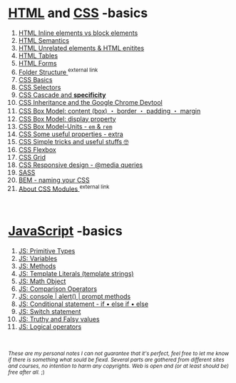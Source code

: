 # [HTML](https://html.spec.whatwg.org/#a-quick-introduction-to-html) and [CSS](https://developer.mozilla.org/en-US/docs/Web/CSS) -basics

1. [HTML Inline elements vs block elements](https://github.com/Klosmi/html-basics/blob/master/inlene-vs-block.md)
2. [HTML Semantics](https://github.com/Klosmi/html-basics/blob/master/HTML-semantic%20markup.md)
3. [HTML Unrelated elements & HTML enitites](https://github.com/Klosmi/html-basics/blob/master/HTML-unrelated-elements-entities.md)
4. [HTML Tables](https://github.com/Klosmi/html-basics/blob/master/HTML-tables_01.md)
5. [HTML Forms](https://github.com/Klosmi/html-basics/blob/master/HTML-forms.md)
6. <a href="https://newbedev.com/what-is-the-meaning-of-the-dist-directory-in-open-source-projects" target="_blank">Folder Structure </a><sup>external link</sup>
7. [CSS Basics](https://github.com/Klosmi/html-basics/blob/master/CSS-basics.md)
8. [CSS Selectors](https://github.com/Klosmi/html-basics/blob/master/CSS-Selectors.md)
9. [CSS Cascade and **specificity**](https://github.com/Klosmi/html-basics/blob/master/CSS-Selectors-Cascade-Specificity.md)
10. [CSS Inheritance and the Google Chrome Devtool](https://github.com/Klosmi/html-basics/blob/master/CSS-Selectors-Inheritance-Devtool.md)
11. [CSS Box Model: content (box) ・ border ・ padding ・ margin](https://github.com/Klosmi/html-basics/blob/master/CSS-BoxModel.md)
12. [CSS Box Model: display property](https://github.com/Klosmi/html-basics/blob/master/CSS-BoxModel-Display.md)
13. [CSS Box Model-Units - `em` & `rem`](https://github.com/Klosmi/html-basics/blob/master/CSS-BoxModel-Units.md)
14. [CSS Some useful properties - extra](https://github.com/Klosmi/html-basics/blob/master/CSS-extra-properties.md)
15. [CSS Simple tricks and useful stuffs 🤓](https://github.com/Klosmi/html-basics/blob/master/CSS-center_an_element.md)
16. [CSS Flexbox](https://github.com/Klosmi/html-basics/blob/master/CSS-FlexBox.md)
17. [CSS Grid](https://github.com/Klosmi/html-basics/blob/master/CSS-Grid.md)
18. [CSS Responsive design - @media queries](https://github.com/Klosmi/html-basics/blob/master/Responsivedesign.md)
19. [SASS](https://github.com/Klosmi/html-basics/blob/master/sass.md)
20. [BEM - naming your CSS](https://github.com/Klosmi/html-basics/blob/master/BEM.md)
21.  <a href="https://github.com/css-modules/css-modules" target="_blank">About CSS Modules </a><sup>external link</sup>


<br>

# [JavaScript](https://developer.mozilla.org/en-US/docs/Learn/JavaScript/First_steps) -basics
1. [JS: Primitive Types](https://github.com/Klosmi/html-basics/blob/master/JS-basic.md#js-primitive-types)
2. [JS: Variables](https://github.com/Klosmi/html-basics/blob/master/JS-basic.md#js-variables)
3. [JS: Methods](https://github.com/Klosmi/html-basics/blob/master/JS-basic.md#js-methods-string-methods)
4. [JS: Template Literals (template strings)](https://github.com/Klosmi/html-basics/blob/master/JS-basic.md#js-template-literals-template-strings)
5. [JS: Math Object](https://github.com/Klosmi/html-basics/blob/master/JS-basic.md#js-math-object)
6. [JS: Comparison Operators](https://github.com/Klosmi/html-basics/blob/master/JS-basic.md#js-comparison-operators)
7. [JS: console | alert() | prompt methods](https://github.com/Klosmi/html-basics/blob/master/JS-basic.md#the-console-method)
8. [JS: Conditional statement - if • else if • else](https://github.com/Klosmi/html-basics/blob/master/JS-basic.md#js-conditional-statement---if--else-if--else)  
9. [JS: Switch statement]() 
10. [JS: Truthy and Falsy values](https://github.com/Klosmi/html-basics/blob/master/JS-basic.md#truthy-and-falsy-values)   
11. [JS: Logical operators](https://github.com/Klosmi/html-basics/blob/master/JS-basic.md#logical-operators)   

<br>

<sup>*These are my personal notes*
*I can not guarantee that it's perfect, feel free to let me know if there is something what sould be fiexd.*
*Several parts are gathered from different sites and courses, no intention to harm any copyrights. Web is open and (or at least should be) free after all.* ;)</sup>

